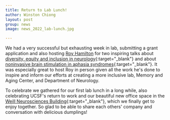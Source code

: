 ```yaml
---
title: Return to Lab Lunch!
author: Winston Chiong
layout: post
group: news
image: news_2022_lab-lunch.jpg

---
```


We had a very successful but exhausting week in lab, submitting a grant 
application and also hosting 
[Roy Hamilton](/team/index.html#Roy-Hamilton) for two inspiring talks about 
[diversity, equity and inclusion in neurology](https://calendar.ucsf.edu/event/neurology-DEI-grand-rounds){:target="_blank"} 
and about 
[noninvasive brain stimulation in aphasia syndromes](https://calendar.ucsf.edu/event/memory_and_aging_center_grand_rounds_7359){:target="_blank"}. It was 
especially great to host Roy in person given all the work he's done to inspire 
and inform our efforts at creating a more inclusive lab, Memory and Aging 
Center, and Department of Neurology.

To celebrate we gathered for our first lab lunch in a long while, also 
celebrating UCSF's return to work and our beautiful new office space in the 
[Weill Neurosciences Building](https://www.ucsfhealth.org/lp/weill-neurosciences-building){:target="_blank"}, 
which we finally get to enjoy together. So glad to be able to share each others' 
company and conversation with delicious dumplings!